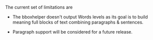 The current set of limitations are 

- The bboxhelper doesn't output Words levels as its goal is to build meaning full blocks of text combining paragraphs & sentences. 

- Paragraph support will be considered for a future release.
